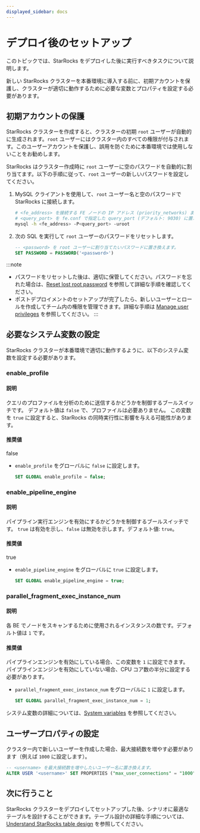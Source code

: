 ```yaml
---
displayed_sidebar: docs
---
```


# デプロイ後のセットアップ

このトピックでは、StarRocks をデプロイした後に実行すべきタスクについて説明します。

新しい StarRocks クラスターを本番環境に導入する前に、初期アカウントを保護し、クラスターが適切に動作するために必要な変数とプロパティを設定する必要があります。

## 初期アカウントの保護

StarRocks クラスターを作成すると、クラスターの初期 `root` ユーザーが自動的に生成されます。`root` ユーザーにはクラスター内のすべての権限が付与されます。このユーザーアカウントを保護し、誤用を防ぐために本番環境では使用しないことをお勧めします。

StarRocks はクラスター作成時に `root` ユーザーに空のパスワードを自動的に割り当てます。以下の手順に従って、`root` ユーザーの新しいパスワードを設定してください。

1. MySQL クライアントを使用して、`root` ユーザー名と空のパスワードで StarRocks に接続します。

   ```Bash
   # <fe_address> を接続する FE ノードの IP アドレス (priority_networks) または FQDN に置き換え、
   # <query_port> を fe.conf で指定した query_port (デフォルト: 9030) に置き換えます。
   mysql -h <fe_address> -P<query_port> -uroot
   ```

2. 次の SQL を実行して `root` ユーザーのパスワードをリセットします。

   ```SQL
   -- <password> を root ユーザーに割り当てたいパスワードに置き換えます。
   SET PASSWORD = PASSWORD('<password>')
   ```

:::note
- パスワードをリセットした後は、適切に保管してください。パスワードを忘れた場合は、[Reset lost root password](../administration/user_privs/User_privilege.md#reset-lost-root-password) を参照して詳細な手順を確認してください。
- ポストデプロイメントのセットアップが完了したら、新しいユーザーとロールを作成してチーム内の権限を管理できます。詳細な手順は [Manage user privileges](../administration/user_privs/User_privilege.md) を参照してください。
:::

## 必要なシステム変数の設定

StarRocks クラスターが本番環境で適切に動作するように、以下のシステム変数を設定する必要があります。

### enable_profile                      

#### 説明
クエリのプロファイルを分析のために送信するかどうかを制御するブールスイッチです。
デフォルト値は `false` で、プロファイルは必要ありません。
この変数を `true` に設定すると、StarRocks の同時実行性に影響を与える可能性があります。

#### 推奨値
false

- `enable_profile` をグローバルに `false` に設定します。

  ```SQL
  SET GLOBAL enable_profile = false;
  ```

### enable_pipeline_engine              

#### 説明
パイプライン実行エンジンを有効にするかどうかを制御するブールスイッチです。
`true` は有効を示し、`false` は無効を示します。デフォルト値: `true`。

#### 推奨値
true

- `enable_pipeline_engine` をグローバルに `true` に設定します。

  ```SQL
  SET GLOBAL enable_pipeline_engine = true;
  ```

### parallel_fragment_exec_instance_num 

#### 説明
各 BE でノードをスキャンするために使用されるインスタンスの数です。デフォルト値は `1` です。

#### 推奨値
パイプラインエンジンを有効にしている場合、この変数を `1` に設定できます。
パイプラインエンジンを有効にしていない場合、CPU コア数の半分に設定する必要があります。

- `parallel_fragment_exec_instance_num` をグローバルに `1` に設定します。

  ```SQL
  SET GLOBAL parallel_fragment_exec_instance_num = 1;
  ```

システム変数の詳細については、[System variables](../sql-reference/System_variable.md) を参照してください。

## ユーザープロパティの設定

クラスター内で新しいユーザーを作成した場合、最大接続数を増やす必要があります（例えば `1000` に設定します）。

```SQL
-- <username> を最大接続数を増やしたいユーザー名に置き換えます。
ALTER USER '<username>' SET PROPERTIES ("max_user_connections" = "1000");
```

## 次に行うこと

StarRocks クラスターをデプロイしてセットアップした後、シナリオに最適なテーブルを設計することができます。テーブル設計の詳細な手順については、[Understand StarRocks table design](../table_design/table_design.md) を参照してください。